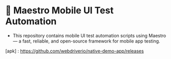 # 📱 Maestro Mobile UI Test Automation

* This repository contains mobile UI test automation scripts using Maestro — a fast, reliable, and open-source framework for mobile app testing.

[apk] : https://github.com/webdriverio/native-demo-app/releases
